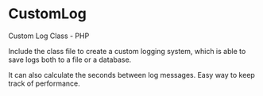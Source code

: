 # CustomLog
Custom Log Class - PHP

Include the class file to create a custom logging system, which is able to save logs both to a file or a database.

It can also calculate the seconds between log messages. Easy way to keep track of performance.